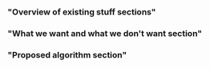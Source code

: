 ### "Overview of existing stuff sections"

### "What we want and what we don't want section"

### "Proposed algorithm section"
